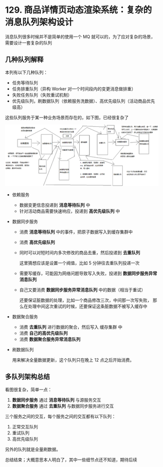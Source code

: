 # 129. 商品详情页动态渲染系统：复杂的消息队列架构设计
消息队列很多时候并不是简单的使用一个 MQ 就可以的，为了应对复杂的场景，需要设计一套复杂的队列

## 几种队列解释
本列有以下几种队列：

- 任务等待队列
- 任务排重队列（异构 Worker 对一个时间段内的变更消息做排重）
- 失败任务队列（失败重试机制）
- 优先级队列，刷数据队列（依赖服务洗数据）、高优先级队列（活动商品优先级高）

这些队列服务于某一种业务场景而存在的，如下图，已经很复杂了

![](assets/markdown-img-paste-20190712232633231.png)

- 依赖服务

  - 数据变更信息投递到 **消息等待队列** 中
  - 针对活动商品需要快速响应，投递到 **高优先级队列** 中
- 数据同步服务
  - 消费 **消息等待队列** 中的事件，把原子数据写入到缓存集群中
  - 消费 **高优先级队列**
  - 同时可以对短时间内多次修改的商品去重，然后投递到 **去重队列**

    这里猜想应该是设置一个阀值，比如 5 分钟往去重队列投递一次
  - 需要写缓存，可能因为网络问题导致写入失败，投递到 **数据同步服务异常消息队列**  
  - 自己又要消费 **数据同步服务异常消息队列** 中的数据（相当于重试）

      还要保证脏数据的处理，比如一个商品修改三次，中间那一次写失败，
      那么在处理中间这次重试的时候，还要保证这条脏数据不被写入缓存中
- 数据聚合服务

  - 消费 **去重队列** 进行数据的聚合，然后写入 缓存集群 中
  - 消费 **自己的高优先级队列**
  - 消费 **数据聚合服务异常消息队列**

- 刷数据队列

  用来解决全量数据更新，这个队列只在晚上 12 点之后开始消费。

## 多队列架构总结

看图很复杂，简单一点：

1. **数据同步服务** 通过 **消息等待队列** 与源服务交互
2. **数据聚合服务** 通过 **去重队列** 与数据同步服务进行交互

三个服务之间的交互，每个服务之间的交互都有以下队列：

1. 正常交互队列
2. 重试队列
3. 高优先级队列

另外的队列就是全量刷数据。

总结结束；大概意思本人明白了，其中一些细节点还不知道，期待后续

